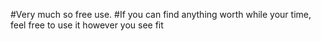 #Very much so free use.
#If you can find anything worth while your time, feel free to use it however you see fit
